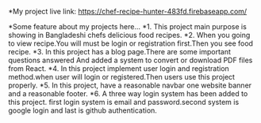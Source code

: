 *My project live link: https://chef-recipe-hunter-483fd.firebaseapp.com/


*Some feature about my projects here...
*1. This project main purpose is showing in Bangladeshi chefs delicious food recipes.
*2. When you going to view recipe.You will must be login or registration first.Then you see food recipe.
*3. In this project has a blog page.There are some important questions answered And added a system to convert or download PDF files from React.
*4. In this project implement user login and registration method.when user will login or registered.Then users use this project properly.
*5. In this project, have a reasonable navbar one website banner and a reasonable footer.
*6. A three way login system has been added to this project. first login system is email and password.second system is google login and last is github authentication.